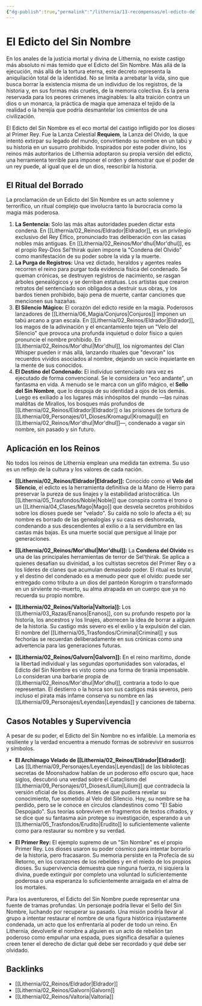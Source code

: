 ```yaml
---
{"dg-publish":true,"permalink":"/lithernia/13-recompensas/el-edicto-del-sin-nombre/","title":"El Edicto del Sin Nombre","tags":["lithernia","concepto"]}
---
```


# El Edicto del Sin Nombre

En los anales de la justicia mortal y divina de Lithernia, no existe castigo más absoluto ni más temido que el Edicto del Sin Nombre. Más allá de la ejecución, más allá de la tortura eterna, este decreto representa la aniquilación total de la identidad. No se limita a arrebatar la vida, sino que busca borrar la existencia misma de un individuo de los registros, de la historia y, en sus formas más crueles, de la memoria colectiva. Es la pena reservada para los peores crímenes imaginables: la alta traición contra un dios o un monarca, la práctica de magia que amenaza el tejido de la realidad o la herejía que podría desmantelar los cimientos de una civilización.

El Edicto del Sin Nombre es el eco mortal del castigo infligido por los dioses al Primer Rey. Fue la Lanza Celestial **Requiem**, la Lanza del Olvido, la que intentó extirpar su legado del mundo, convirtiendo su nombre en un tabú y su historia en un susurro prohibido. Inspirados por este poder divino, los reinos más autoritarios de Lithernia adoptaron su propia versión del edicto, una herramienta terrible para imponer el orden y demostrar que el poder de un rey puede, al igual que el de un dios, reescribir la historia.

## El Ritual del Borrado

La proclamación de un Edicto del Sin Nombre es un acto solemne y terrorífico, un ritual complejo que involucra tanto la burocracia como la magia más poderosa.

1.  **La Sentencia:** Solo las más altas autoridades pueden dictar esta condena. En [[Lithernia/02_Reinos/Eldrador\|Eldrador]], es un privilegio exclusivo del Rey Élfico, pronunciado tras deliberación con las casas nobles más antiguas. En [[Lithernia/02_Reinos/Mor'dhul\|Mor'dhul]], es el propio Rey-Dios Sel'thirak quien impone la "Condena del Olvido" como manifestación de su poder sobre la vida y la muerte.
2.  **La Purga de Registros:** Una vez dictado, heraldos y agentes reales recorren el reino para purgar toda evidencia física del condenado. Se queman crónicas, se destruyen registros de nacimiento, se rasgan árboles genealógicos y se derriban estatuas. Los artistas que crearon retratos del sentenciado son obligados a destruir sus obras, y los bardos tienen prohibido, bajo pena de muerte, cantar canciones que mencionen sus hazañas.
3.  **El Silencio Mágico:** El corazón del edicto reside en la magia. Poderosos lanzadores de [[Lithernia/06_Magia/Conjuros\|Conjuros]] imponen un tabú arcano a gran escala. En [[Lithernia/02_Reinos/Eldrador\|Eldrador]], los magos de la adivinación y el encantamiento tejen un "Velo del Silencio" que provoca una profunda inquietud o dolor físico a quien pronuncie el nombre prohibido. En [[Lithernia/02_Reinos/Mor'dhul\|Mor'dhul]], los nigromantes del Clan Whisper pueden ir más allá, lanzando rituales que "devoran" los recuerdos vívidos asociados al nombre, dejando un vacío inquietante en la mente de sus conocidos.
4.  **El Destino del Condenado:** El individuo sentenciado rara vez es ejecutado de forma convencional. Se le considera un "eco andante", un fantasma en vida. A menudo se le marca con un glifo mágico, el **Sello del Sin Nombre**, que lo despoja de su identidad a ojos de los demás. Luego es exiliado a los lugares más inhóspitos del mundo —las ruinas malditas de Mirallos, los bosques más profundos de [[Lithernia/02_Reinos/Eldrador\|Eldrador]] o las prisiones de tortura de [[Lithernia/09_Personajes/01_Dioses/Kromagul\|Kromagul]] en [[Lithernia/02_Reinos/Mor'dhul\|Mor'dhul]]—, condenado a vagar sin nombre, sin pasado y sin futuro.

## Aplicación en los Reinos

No todos los reinos de Lithernia emplean una medida tan extrema. Su uso es un reflejo de la cultura y los valores de cada nación.

*   **[[Lithernia/02_Reinos/Eldrador\|Eldrador]]:** Conocido como el **Velo del Silencio**, el edicto es la herramienta definitiva de la Mano de Hierro para preservar la pureza de sus linajes y la estabilidad aristocrática. Un [[Lithernia/05_Trasfondos/Noble\|Noble]] que conspira contra el trono o un [[Lithernia/04_Clases/Mago\|Mago]] que desvela secretos prohibidos sobre los dioses puede ser "velado". Su caída no solo lo afecta a él; su nombre es borrado de las genealogías y su casa es deshonrada, condenando a sus descendientes al exilio o a la servidumbre en las castas más bajas. Es una muerte social que persigue al linaje por generaciones.

*   **[[Lithernia/02_Reinos/Mor'dhul\|Mor'dhul]]:** La **Condena del Olvido** es una de las principales herramientas de terror de Sel'thirak. Se aplica a quienes desafían su divinidad, a los cultistas secretos del Primer Rey o a los líderes de clanes que acumulan demasiado poder. El ritual es brutal, y el destino del condenado es a menudo peor que el olvido: puede ser entregado como tributo a un dios del panteón Korogrim o transformado en un sirviente no-muerto, su alma atrapada en un cuerpo que ya no recuerda su propio nombre.

*   **[[Lithernia/02_Reinos/Valtoria\|Valtoria]]:** Los [[Lithernia/03_Razas/Enanos\|Enanos]], con su profundo respeto por la historia, los ancestros y los linajes, aborrecen la idea de borrar a alguien de la historia. Su castigo más severo es el exilio y la expulsión del clan. El nombre del [[Lithernia/05_Trasfondos/Criminal\|Criminal]] y sus fechorías se recuerdan deliberadamente en sus crónicas como una advertencia para las generaciones futuras.

*   **[[Lithernia/02_Reinos/Galvorn\|Galvorn]]:** En el reino marítimo, donde la libertad individual y las segundas oportunidades son valoradas, el Edicto del Sin Nombre es visto como una forma de tiranía impensable. Lo consideran una barbarie propia de [[Lithernia/02_Reinos/Mor'dhul\|Mor'dhul]], contraria a todo lo que representan. El destierro o la horca son sus castigos más severos, pero incluso el pirata más infame conserva su nombre en las [[Lithernia/09_Personajes/Leyendas\|Leyendas]] y canciones de taberna.

## Casos Notables y Supervivencia

A pesar de su poder, el Edicto del Sin Nombre no es infalible. La memoria es resiliente y la verdad encuentra a menudo formas de sobrevivir en susurros y símbolos.

*   **El Archimago Velado de [[Lithernia/02_Reinos/Eldrador\|Eldrador]]:** Las [[Lithernia/09_Personajes/Leyendas\|Leyendas]] de las bibliotecas secretas de Moonshadow hablan de un poderoso elfo oscuro que, hace siglos, descubrió una verdad sobre el Cataclismo del [[Lithernia/09_Personajes/01_Dioses/Lilium\|Lilium]] que contradecía la versión oficial de los dioses. Antes de que pudiera revelar su conocimiento, fue sometido al Velo del Silencio. Hoy, su nombre se ha perdido, pero se le conoce en círculos clandestinos como "El Sabio Despojado". Sus teorías sobreviven en fragmentos de textos cifrados, y se dice que su fantasma aún protege su investigación, esperando a un [[Lithernia/05_Trasfondos/Erudito\|Erudito]] lo suficientemente valiente como para restaurar su nombre y su verdad.

*   **El Primer Rey:** El ejemplo supremo de un "Sin Nombre" es el propio Primer Rey. Los dioses usaron su poder cósmico para intentar borrarlo de la historia, pero fracasaron. Su memoria persiste en la Profecía de su Retorno, en los corazones de los rebeldes y en el miedo de los propios dioses. Su supervivencia demuestra que ninguna fuerza, ni siquiera la divina, puede extinguir por completo una voluntad lo suficientemente poderosa o una esperanza lo suficientemente arraigada en el alma de los mortales.

Para los aventureros, el Edicto del Sin Nombre puede representar una fuente de tramas profundas. Un personaje podría llevar el Sello del Sin Nombre, luchando por recuperar su pasado. Una misión podría llevar al grupo a intentar restaurar el nombre de una figura histórica injustamente condenada, un acto que los enfrentaría al poder de todo un reino. En Lithernia, devolverle el nombre a alguien es un acto de rebelión tan poderoso como empuñar una espada, pues significa desafiar a quienes creen tener el derecho de dictar qué debe ser recordado y qué debe ser olvidado.

## Backlinks
- [[Lithernia/02_Reinos/Eldrador\|Eldrador]]
- [[Lithernia/02_Reinos/Galvorn\|Galvorn]]
- [[Lithernia/02_Reinos/Valtoria\|Valtoria]]
